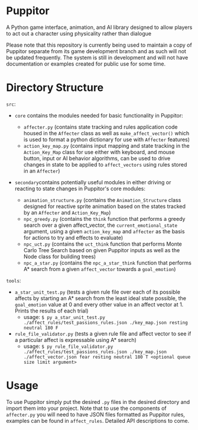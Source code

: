 # Puppitor
 A Python game interface, animation, and AI library designed to allow players to act out a character using physicality rather than dialogue

 Please note that this repository is currently being used to maintain a copy of Puppitor separate from its game development branch and 
 as such will not be updated frequently. The system is still in development and will not have documentation or examples created for 
 public use for some time.
 
# Directory Structure
`src`:
* `core` contains the modules needed for basic functionality in Puppitor:
    * `affecter.py` (contains state tracking and rules application code housed in the `Affecter` class as well as `make_affect_vector()` which is used to format a python dictionary for use with `Affecter` features)
    * `action_key_map.py` (contains input mapping and state tracking in the `Action_Key_Map` class for use either with keyboard, and mouse button, input or AI behavior algorithms, can be used to drive changes in state to be applied to `affect_vectors` using rules stored in an `Affecter`)

* `secondary`contains potentially useful modules in either driving or reacting to state changes in Puppitor's core modules:
    * `animation_structure.py` (contains the `Animation_Structure` class designed for reactive sprite animation based on the states tracked by an `Affecter` and `Action_Key_Map`)
    * `npc_greedy.py` (contains the `think` function that performs a greedy search over a given affect_vector, the `current_emotional_state` argument, using a given `action_key_map` and `affecter` as the basis for actions to try and effects to evaluate)
    * `npc_uct.py` (contains the `uct_think` function that performs Monte Carlo Tree Search based on given Puppitor inputs as well as the Node class for building trees)
    * `npc_a_star.py` (contains the `npc_a_star_think` function that performs A* search from a given `affect_vector` towards a `goal_emotion`)

`tools`:
* `a_star_unit_test.py` (tests a given rule file over each of its possible affects by starting an A* search from the least ideal state possible, the `goal_emotion` value at 0 and every other value in an affect vector at 1. Prints the results of each trial)
    * usage: `$ py a_star_unit_test.py ./affect_rules/test_passions_rules.json ./key_map.json resting neutral 180 F`
* `rule_file_validator.py` (tests a given rule file and affect vector to see if a particular affect is expressable using A* search)
    * usage: `$ py rule_file_validator.py ./affect_rules/test_passions_rules.json ./key_map.json ./affect_vector.json fear resting neutral 180 T <optional queue size limit argument>`

# Usage
To use Puppitor simply put the desired `.py` files in the desired directory and import them into your project. Note that to use the components of `affecter.py` you will need to have JSON files formatted as Puppitor rules, examples can be found in `affect_rules`. Detailed API descriptions to come.
